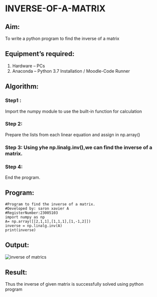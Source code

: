 # INVERSE-OF-A-MATRIX
## Aim:
To write a python program to find the inverse of a matrix
## Equipment’s required:
1. 	Hardware – PCs
2. 	Anaconda – Python 3.7 Installation / Moodle-Code Runner
## Algorithm:
### Step1 : 
Import the numpy module to use the built-in function for calculation

### Step 2: 
Prepare the lists from each linear equation and assign in np.array()


### Step 3: Using yhe np.linalg.inv(),we can find the inverse of a matrix.


### Step 4: 
End the program.

## Program:
```
#Program to find the inverse of a matrix.
#Developed by: saron xavier A
#RegisterNumber:23005103
import numpy as np
A= np.array([[2,1,1],[1,1,1],[1,-1,2]])
inverse = np.linalg.inv(A)
print(inverse)
```
## Output:
![inverse of matrics](https://github.com/saron2006/INVERSE-OF-A-MATRIX/assets/138849343/806ca8c8-30a9-4ad7-9fee-9a3afa8564bb)

## Result:
Thus the inverse of given matrix is successfully solved using python program

